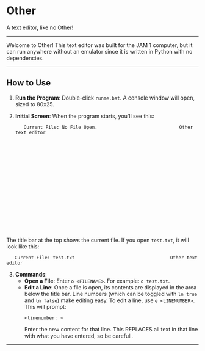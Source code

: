 # Other
A text editor, like no Other!

---

Welcome to Other! This text editor was built for the JAM 1 computer, but it can run anywhere without an emulator since it is written in Python with no dependencies.

---

## How to Use

1. **Run the Program**: Double-click `runme.bat`. A console window will open, sized to 80x25.

2. **Initial Screen**:
   When the program starts, you'll see this:
   ```
      Current File: No File Open.                              Other text editor



















>

   The title bar at the top shows the current file. If you open `test.txt`, it will look like this:

   ```
      Current File: test.txt                                   Other text editor
   ```

3. **Commands**:
   - **Open a File**: Enter `o <FILENAME>`. For example: `o test.txt`.
   - **Edit a Line**: Once a file is open, its contents are displayed in the area below the title bar. Line numbers (which can be toggled with `ln true` and `ln false`) make editing easy. To edit a line, use `e <LINENUMBER>`. This will prompt:
     ```
     <linenumber: >
     ```
     Enter the new content for that line. This REPLACES all text in that line with what you have entered, so be carefull.

---

